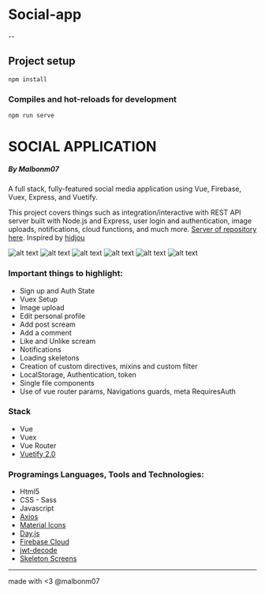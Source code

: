 # Social-app
--

## Project setup
```
npm install
```

### Compiles and hot-reloads for development
```
npm run serve
```

# SOCIAL APPLICATION

##### By Malbonm07

A full stack, fully-featured social media application using Vue, Firebase, Vuex, Express, and Vuetify.

This project covers things such as integration/interactive with REST API server built with Node.js and Express, user login and authentication, image uploads, notifications, cloud functions, and much more. [Server of repository here](https://github.com/malbonm07/fb-server).
Inspired by [hidjou](https://github.com/hidjou/classsed-react-firebase-client)


![alt text](https://i.imgur.com/beqN3ue.png)
![alt text](https://i.imgur.com/LlXTjl1.png)
![alt text](https://i.imgur.com/6Qdj14t.png)
![alt text](https://i.imgur.com/PBAlv0I.png)
![alt text](https://i.imgur.com/SPY99RI.png)
![alt text](https://i.imgur.com/4ROmUzd.png)

### Important things to highlight:

- Sign up and Auth State
- Vuex Setup
- Image upload
- Edit personal profile
- Add post scream
- Add a comment
- Like and Unlike scream
- Notifications
- Loading skeletons
- Creation of custom directives, mixins and custom filter
- LocalStorage, Authentication, token
- Single file components
- Use of vue router params, Navigations guards, meta RequiresAuth

### Stack

* Vue
* Vuex
* Vue Router
* [Vuetify 2.0](https://vuetifyjs.com/en/)

### Programings Languages, Tools and Technologies:

* Html5
* CSS - Sass
* Javascript
* [Axios](https://github.com/axios/axios)
* [Material Icons](https://materialdesignicons.com/)
* [Day.js](https://github.com/iamkun/dayjs)
* [Firebase Cloud](https://firebase.google.com/)
* [jwt-decode](https://www.npmjs.com/package/jwt-decode)
* [Skeleton Screens](https://uxdesign.cc/what-you-should-know-about-skeleton-screens-a820c45a571a)

---
made with <3 
@malbonm07
